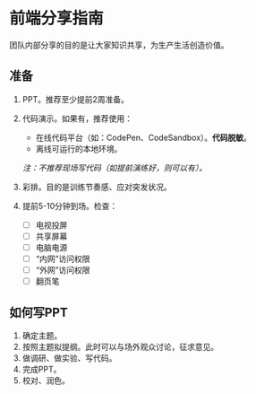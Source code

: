 # 前端分享指南
团队内部分享的目的是让大家知识共享，为生产生活创造价值。

## 准备
1. PPT。推荐至少提前2周准备。
2. 代码演示。如果有，推荐使用：
    - 在线代码平台（如：CodePen、CodeSandbox）。**代码脱敏**。
    - 离线可运行的本地环境。
  
    *注：不推荐现场写代码（如提前演练好，则可以有）。*

3. 彩排。目的是训练节奏感、应对突发状况。
4. 提前5-10分钟到场。检查：

    - [ ] 电视投屏
    - [ ] 共享屏幕
    - [ ] 电脑电源
    - [ ] “内网”访问权限
    - [ ] “外网”访问权限
    - [ ] 翻页笔

## 如何写PPT
1. 确定主题。
2. 按照主题拟提纲。此时可以与场外观众讨论，征求意见。
3. 做调研、做实验、写代码。
4. 完成PPT。
5. 校对、润色。
